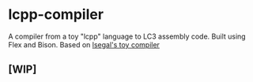 # lcpp-compiler
A compiler from a toy "lcpp" language to LC3 assembly code.
Built using Flex and Bison.
Based on [lsegal's toy compiler](https://github.com/lsegal/my_toy_compiler)


## [WIP]
